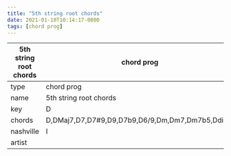 ```yaml
---
title: "5th string root chords"
date: 2021-01-10T10:14:17-0800
tags: [chord prog]
---
```


|5th string root chords|chord prog|
|---|---|
|type|chord prog|
|name|5th string root chords|
|key|D|
|chords|D,DMaj7,D7,D7#9,D9,D7b9,D6/9,Dm,Dm7,Dm7b5,Ddim7|
|nashville|I|
|artist||
